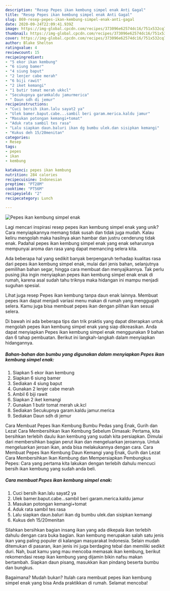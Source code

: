 ```yaml
---
description: "Resep Pepes ikan kembung simpel enak Anti Gagal"
title: "Resep Pepes ikan kembung simpel enak Anti Gagal"
slug: 869-resep-pepes-ikan-kembung-simpel-enak-anti-gagal
date: 2020-09-24T22:09:41.939Z
image: https://img-global.cpcdn.com/recipes/373096e62574dc16/751x532cq70/pepes-ikan-kembung-simpel-enak-foto-resep-utama.jpg
thumbnail: https://img-global.cpcdn.com/recipes/373096e62574dc16/751x532cq70/pepes-ikan-kembung-simpel-enak-foto-resep-utama.jpg
cover: https://img-global.cpcdn.com/recipes/373096e62574dc16/751x532cq70/pepes-ikan-kembung-simpel-enak-foto-resep-utama.jpg
author: Blake Shelton
ratingvalue: 4
reviewcount: 15
recipeingredient:
- "5 ekor ikan kembung"
- "6 siung bamer"
- "4 siung baput"
- "2 lenjer cabe merah"
- "6 biji rawit"
- "2 iket kemangi"
- "1 butir tomat merah ukkcl"
- "Secukupnya garamkaldu jamurmerica"
- " Daun sdh di jemur"
recipeinstructions:
- "Cuci bersih ikan.lalu sayat2 ya"
- "Ulek bamer.baput.cabe...sambil beri garam.merica.kaldu jamur"
- "Masukan potongan kemangi+tomat"
- "Aduk rata sambil tes rasa"
- "Lalu siapkan daun.baluri ikan dg bumbu ulek.dan sisipkan kemangi"
- "Kukus deh 15/20menitan"
categories:
- Resep
tags:
- pepes
- ikan
- kembung

katakunci: pepes ikan kembung 
nutrition: 284 calories
recipecuisine: Indonesian
preptime: "PT28M"
cooktime: "PT56M"
recipeyield: "2"
recipecategory: Lunch

---
```



![Pepes ikan kembung simpel enak](https://img-global.cpcdn.com/recipes/373096e62574dc16/751x532cq70/pepes-ikan-kembung-simpel-enak-foto-resep-utama.jpg)

Lagi mencari inspirasi resep pepes ikan kembung simpel enak yang unik? Cara menyiapkannya memang tidak susah dan tidak juga mudah. Kalau keliru mengolah maka hasilnya akan hambar dan justru cenderung tidak enak. Padahal pepes ikan kembung simpel enak yang enak seharusnya mempunyai aroma dan rasa yang dapat memancing selera kita.

Ada beberapa hal yang sedikit banyak berpengaruh terhadap kualitas rasa dari pepes ikan kembung simpel enak, mulai dari jenis bahan, selanjutnya pemilihan bahan segar, hingga cara membuat dan menyajikannya. Tak perlu pusing jika ingin menyiapkan pepes ikan kembung simpel enak enak di rumah, karena asal sudah tahu triknya maka hidangan ini mampu menjadi suguhan spesial.

Lihat juga resep Pepes ikan kembung tanpa daun enak lainnya. Membuat pepes ikan dapat menjadi variasi menu makan di rumah yang menggugah selera. Kamu juga bisa membuat pepes ikan dengan pilihan ikan sesuai selera.


Di bawah ini ada beberapa tips dan trik praktis yang dapat diterapkan untuk mengolah pepes ikan kembung simpel enak yang siap dikreasikan. Anda dapat menyiapkan Pepes ikan kembung simpel enak menggunakan 9 bahan dan 6 tahap pembuatan. Berikut ini langkah-langkah dalam menyiapkan hidangannya.

<!--inarticleads1-->

##### Bahan-bahan dan bumbu yang digunakan dalam menyiapkan Pepes ikan kembung simpel enak:

1. Siapkan 5 ekor ikan kembung
1. Siapkan 6 siung bamer
1. Sediakan 4 siung baput
1. Gunakan 2 lenjer cabe merah
1. Ambil 6 biji rawit
1. Siapkan 2 iket kemangi
1. Gunakan 1 butir tomat merah uk.kcl
1. Sediakan Secukupnya garam.kaldu jamur.merica
1. Sediakan  Daun sdh di jemur


Cara Membuat Pepes Ikan Kembung Bumbu Pedas yang Enak, Gurih dan Lezat Cara Membersihkan Ikan Kembung Sebelum Dimasak: Pertama, kita bersihkan terlebih daulu ikan kembung yang sudah kita persiapkan. Dimulai dari membersihkan bagian perut ikan dan mengeluarkan jeroannya. Untuk mengeluarkan jeroan ikan, anda bisa melakukannya dengan cara. Cara Membuat Pepes Ikan Kembung Daun Kemangi yang Enak, Gurih dan Lezat Cara Membersihkan Ikan Kembung dan Mempersiapkan Pembungkus Pepes: Cara yang pertama kita lakukan dengan terlebih dahulu mencuci bersih ikan kembung yang sudah anda beli. 

<!--inarticleads2-->

##### Cara membuat Pepes ikan kembung simpel enak:

1. Cuci bersih ikan.lalu sayat2 ya
1. Ulek bamer.baput.cabe...sambil beri garam.merica.kaldu jamur
1. Masukan potongan kemangi+tomat
1. Aduk rata sambil tes rasa
1. Lalu siapkan daun.baluri ikan dg bumbu ulek.dan sisipkan kemangi
1. Kukus deh 15/20menitan


Silahkan bersihkan bagian insang ikan yang ada dikepala ikan terlebih dahulu dengan cara buka bagian. Ikan kembung merupakan salah satu jenis ikan yang paling populer di kalangan masyarakat Indonesia. Selain mudah ditemukan di pasaran, ikan jenis ini juga berdaging tebal dan memiliki sedikit duri. Nah, buat kamu yang mau mencoba memasak ikan kembung, berikut rekomendasi resep ikan kembung yang dijamin bikin nafsu makan bertambah. Siapkan daun pisang, masukkan ikan pindang beserta bumbu dan bungkus. 

Bagaimana? Mudah bukan? Itulah cara membuat pepes ikan kembung simpel enak yang bisa Anda praktikkan di rumah. Selamat mencoba!
